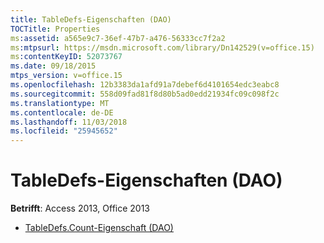 ```yaml
---
title: TableDefs-Eigenschaften (DAO)
TOCTitle: Properties
ms:assetid: a565e9c7-36ef-47b7-a476-56333cc7f2a2
ms:mtpsurl: https://msdn.microsoft.com/library/Dn142529(v=office.15)
ms:contentKeyID: 52073767
ms.date: 09/18/2015
mtps_version: v=office.15
ms.openlocfilehash: 12b3383da1afd91a7debef6d4101654edc3eabc8
ms.sourcegitcommit: 558d09fad81f8d80b5ad0edd21934fc09c098f2c
ms.translationtype: MT
ms.contentlocale: de-DE
ms.lasthandoff: 11/03/2018
ms.locfileid: "25945652"
---
```

# <a name="tabledefs-properties-dao"></a>TableDefs-Eigenschaften (DAO)

**Betrifft**: Access 2013, Office 2013

- [TableDefs.Count-Eigenschaft (DAO)](tabledefs-count-property-dao.md)

